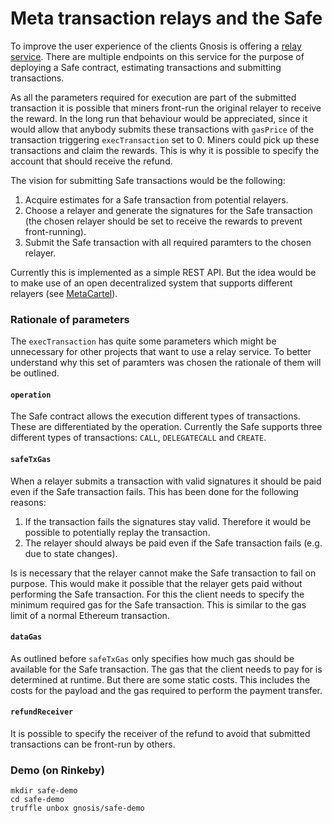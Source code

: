 # Meta transaction relays and the Safe

To improve the user experience of the clients Gnosis is offering a [relay service](https://docs.gnosis.io/safe/docs/services_relay). There are multiple endpoints on this service for the purpose of deploying a Safe contract, estimating transactions and submitting transactions.

As all the parameters required for execution are part of the submitted transaction it is possible that miners front-run the original relayer to receive the reward. In the long run that behaviour would be appreciated, since it would allow that anybody submits these transactions with `gasPrice` of the transaction triggering `execTransaction` set to 0. Miners could pick up these transactions and claim the rewards. This is why it is possible to specify the account that should receive the refund.

The vision for submitting Safe transactions would be the following:

1. Acquire estimates for a Safe transaction from potential relayers.
2. Choose a relayer and generate the signatures for the Safe transaction \(the chosen relayer should be set to receive the rewards to prevent front-running\).
3. Submit the Safe transaction with all required paramters to the chosen relayer.

Currently this is implemented as a simple REST API. But the idea would be to make use of an open decentralized system that supports different relayers \(see [MetaCartel](https://github.com/Meta-tx)\).

### Rationale of parameters

The `execTransaction` has quite some parameters which might be unnecessary for other projects that want to use a relay service. To better understand why this set of paramters was chosen the rationale of them will be outlined.

#### `operation`

The Safe contract allows the execution different types of transactions. These are differentiated by the operation. Currently the Safe supports three different types of transactions: `CALL`, `DELEGATECALL` and `CREATE`.

####  `safeTxGas`

When a relayer submits a transaction with valid signatures it should be paid even if the Safe transaction fails. This has been done for the following reasons:

1. If the transaction fails the signatures stay valid. Therefore it would be possible to potentially replay the transaction.
2. The relayer should always be paid even if the Safe transaction fails \(e.g. due to state changes\).

Is is necessary that the relayer cannot make the Safe transaction to fail on purpose. This would make it possible that the relayer gets paid without performing the Safe transaction. For this the client needs to specify the minimum required gas for the Safe transaction. This is similar to the gas limit of a normal Ethereum transaction.

#### `dataGas`

As outlined before `safeTxGas` only specifies how much gas should be available for the Safe transaction. The gas that the client needs to pay for is determined at runtime. But there are some static costs. This includes the costs for the payload and the gas required to perform the payment transfer.

#### `refundReceiver`

It is possible to specify the receiver of the refund to avoid that submitted transactions can be front-run by others.

### Demo \(on **Rinkeby**\)

```text
mkdir safe-demo
cd safe-demo
truffle unbox gnosis/safe-demo
```

